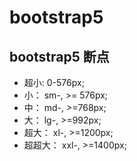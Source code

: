 # bootstrap5

## bootstrap5 断点

- 超小: 0-576px;
- 小： sm-, >= 576px;
- 中： md-, >=768px;
- 大： lg-, >=992px;
- 超大： xl-, >=1200px;
- 超超大： xxl-, >=1400px;
